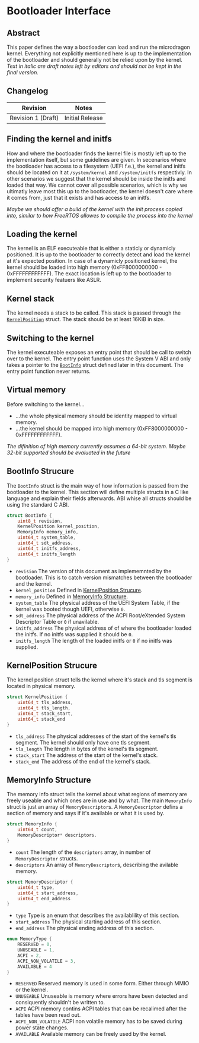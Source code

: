 # Bootloader Interface

## Abstract
This paper defines the way a bootloader can load and run the microdragon kernel.
Everything not explicitly mentioned here is up to the implementation of the bootloader and should generally not be relied upon by the kernel.
*Text in italic are draft notes left by editors and should not be kept in the final version.*

## Changelog
|Revision|Notes|
|-|-|
|Revision 1 (Draft)|Initial Release|

## Finding the kernel and initfs
How and where the bootloader finds the kernel file is mostly left up to the implementation itself,
but some guidelines are given. In secenarios where the bootloader has access to a filesystem (UEFI f.e.),
the kernel and initfs should be located on it at `/system/kernel` and `/system/initfs` respectivly.
In other scenarios we suggest that the kernel should be inside the initfs and loaded that way.
We cannot cover all possible scenarios, which is why we ultimatly leave most this up to the bootloader,
the kernel doesn't care where it comes from, just that it exists and has access to an initfs.

*Maybe we should offer a build of the kernel with the init process copied into, similar to how FreeRTOS allowes to compile the process into the kernel*

## Loading the kernel
The kernel is an ELF executeable that is either a staticly or dynamicly positioned.
It is up to the bootloader to correctly detect and load the kernel at it's expected position.
In case of a dynamicly positioned kernel, the kernel should be loaded into high memory (0xFF8000000000 - 0xFFFFFFFFFFFF).
The exact location is left up to the bootloader to implement security featuers like ASLR.

## Kernel stack
The kernel needs a stack to be called.
This stack is passed through the [`KernelPosition`](#kernelposition-strucure) struct.
The stack should be at least 16KiB in size.

## Switching to the kernel
The kernel executeable exposes an entry point that should be call to switch over to the kernel.
The entry point function uses the System V ABI and only takes a pointer to the [`BootInfo`](#bootinfo-strucure) struct defined later in this document.
The entry point function never returns.

## Virtual memory
Before switching to the kernel...
- ...the whole physical memory should be identity mapped to virtual memory.
- ...the kernel should be mapped into high memory (0xFF8000000000 - 0xFFFFFFFFFFFF).

*The difinition of high memory currently assumes a 64-bit system. Maybe 32-bit supported should be evaluated in the future*

## BootInfo Strucure
The `BootInfo` struct is the main way of how information is passed from the bootloader to the kernel.
This section will define multiple structs in a C like language and explain their fields afterwards.
ABI whise all structs should be using the standard C ABI.

```C
struct BootInfo {
    uint8_t revision,
    KernelPosition kernel_position,
    MemoryInfo memory_info,
    uint64_t system_table,
    uint64_t sdt_address,
    uint64_t initfs_address,
    uint64_t initfs_length
}
```

- `revision` The version of this document as implememnted by the bootloader. This is to catch version mismatches between the bootloader and the kernel.
- `kernel_position` Defined in [KernelPosition Strucure](#kernelposition-strucure).
- `memory_info` Defined in [MemoryInfo Structure](#memoryinfo-structure).
- `system_table` The physical address of the UEFI System Table, if the kernel was booted though UEFI, otherwise `0`.
- `sdt_address` The physical address of the ACPI Root/eXtended System Descriptor Table or `0` if unavilable.
- `initfs_address` The physical address of of where the bootloader loaded the initfs. If no initfs was supplied it should be `0`.
- `initfs_length` The length of the loaded initfs or `0` if no initfs was supplied.


## KernelPosition Strucure
The kernel position struct tells the kernel where it's stack and tls segment is located in physical memory.

```C
struct KernelPosition {
    uint64_t tls_address,
    uint64_t tls_length,
    uint64_t stack_start,
    uint64_t stack_end
}
```

- `tls_address` The physical addresses of the start of the kernel's tls segment. The kernel should only have one tls segment.
- `tls_length` The length in bytes of the kernel's tls segment.
- `stack_start` The address of the start of the kernel's stack.
- `stack_end` The address of the end of the kernel's stack.

## MemoryInfo Structure
The memory info struct tells the kernel about what regions of memory are freely useable and which ones are in use and by what.
The main `MemoryInfo` struct is just an array of `MemoryDescriptor`s.
A `MemoryDescriptor` defins a section of memory and says if it's available or what it is used by.

```C
struct MemoryInfo {
    uint64_t count,
    MemoryDescriptor* descriptors.
}
```
- `count` The length of the `descriptors` array, in number of `MemoryDescriptor` structs.
- `descriptors` An array of `MemoryDescriptor`s, describing the avilable memory.

```C
struct MemoryDescriptor {
    uint64_t type,
    uint64_t start_address,
    uint64_t end_address
}
```
- `type` Type is an enum that describes the availablility of this section.
- `start_address` The physical starting address of this section.
- `end_address` The physical ending address of this section.

```C
enum MemoryType {
    RESERVED = 0,
    UNUSEABLE = 1,
    ACPI = 2,
    ACPI_NON_VOLATILE = 3,
    AVAILABLE = 4
}
```
- `RESERVED` Reserved memory is used in some form. Either through MMIO or the kernel.
- `UNUSEABLE` Unuseable is memory where errors have been detected and consiquently shouldn't be written to.
- `ACPI` ACPI memory contins ACPI tables that can be recalimed after the tables have been read out.
- `ACPI_NON_VOLATILE` ACPI non volatile memory has to be saved during power state changes.
- `AVAILABLE` Available memory can be freely used by the kernel.